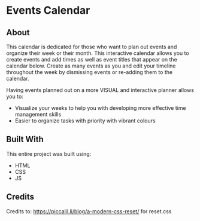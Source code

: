 # Events Calendar

## About

This calendar is dedicated for those who want to plan out events and organize their week or their month. This interactive calendar
allows you to create events and add times as well as event titles that appear on the calendar below. Create as many events as you and
edit your timeline throughout the week by dismissing events or re-adding them to the calendar.

Having events planned out on a more VISUAL and interactive planner allows you to:

- Visualize your weeks to help you with developing more effective time management skills
- Easier to organize tasks with priority with vibrant colours

## Built With

This entire project was built using:

- HTML
- CSS
- JS

## Credits
Credits to: https://piccalil.li/blog/a-modern-css-reset/ for reset.css
